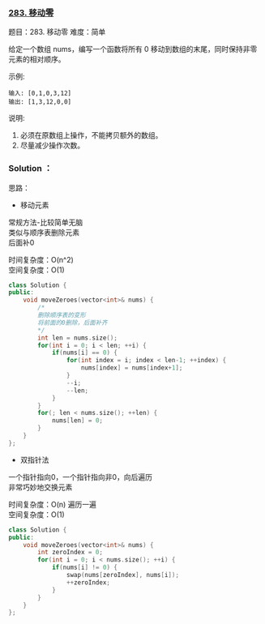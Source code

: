 ### [283. 移动零](https://leetcode-cn.com/problems/move-zeroes/)

题目：283. 移动零
难度：简单

给定一个数组 nums，编写一个函数将所有 0 移动到数组的末尾，同时保持非零元素的相对顺序。

示例:
```
输入: [0,1,0,3,12]  
输出: [1,3,12,0,0]  
```

说明:
1. 必须在原数组上操作，不能拷贝额外的数组。
2. 尽量减少操作次数。


### Solution ：

思路：

* 移动元素

常规方法-比较简单无脑  
类似与顺序表删除元素  
后面补0

时间复杂度：O(n^2)  
空间复杂度：O(1)

```cpp
class Solution {
public:
    void moveZeroes(vector<int>& nums) {
        /*
        删除顺序表的变形
        将前面的0删除，后面补齐
        */
        int len = nums.size();
        for(int i = 0; i < len; ++i) {
            if(nums[i] == 0) {
                for(int index = i; index < len-1; ++index) {
                    nums[index] = nums[index+1];
                }
                --i;
                --len;
            }
        }
        for(; len < nums.size(); ++len) {
            nums[len] = 0;
        }
    }
};
```


* 双指针法

一个指针指向0，一个指针指向非0，向后遍历  
非常巧妙地交换元素

时间复杂度：O(n)  遍历一遍  
空间复杂度：O(1)

```cpp
class Solution {
public:
    void moveZeroes(vector<int>& nums) {
        int zeroIndex = 0;
        for(int i = 0; i < nums.size(); ++i) {
            if(nums[i] != 0) {
                swap(nums[zeroIndex], nums[i]);
                ++zeroIndex;
            }
        }
    }
};
```